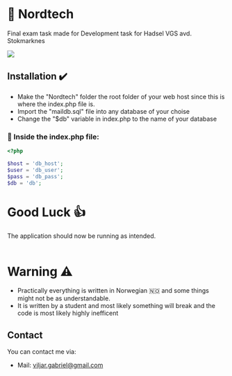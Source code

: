 # 📱 Nordtech
Final exam task made for Development task for Hadsel VGS avd. Stokmarknes

<img src="https://img.shields.io/github/repo-size/v1Pe04/Nordtech?style=for-the-badge">

## Installation ✔️
- Make the "Nordtech" folder the root folder of your web host since this is where the index.php file is.
- Import the "maildb.sql" file into any database of your choise
- Change the "$db" variable in index.php to the name of your database

### 📜 Inside the index.php file:

```php
<?php

$host = 'db_host';
$user = 'db_user';
$pass = 'db_pass';
$db = 'db';
```

# Good Luck 👍

The application should now be running as intended.
<br>
<br>

# Warning ⚠️

- Practically everything is written in Norwegian 🇳🇴 and some things might not be as understandable.
- It is written by a student and most likely something will break and the code is most likely highly inefficent

## Contact

You can contact me via:

- Mail: viljar.gabriel@gmail.com
